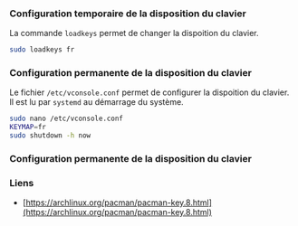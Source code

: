 ### Configuration temporaire de la disposition du clavier

La commande `loadkeys` permet de changer la dispoition du clavier.

```sh
sudo loadkeys fr
```

### Configuration permanente de la disposition du clavier

Le fichier `/etc/vconsole.conf` permet de configurer la dispoition du clavier.
Il est lu par `systemd` au démarrage du système.

```sh
sudo nano /etc/vconsole.conf
KEYMAP=fr
sudo shutdown -h now
```

### Configuration permanente de la disposition du clavier


### Liens

* [https://archlinux.org/pacman/pacman-key.8.html](https://archlinux.org/pacman/pacman-key.8.html)
